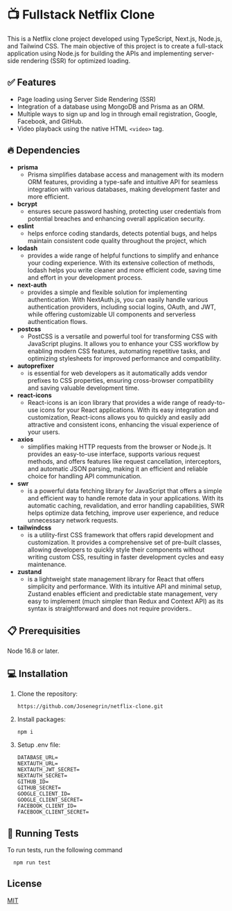 

# 📺 Fullstack Netflix Clone

This is a Netflix clone project developed using TypeScript, Next.js, Node.js, and Tailwind CSS. The main objective of this project is to create a full-stack application using Node.js for building the APIs and implementing server-side rendering (SSR) for optimized loading.






## ✅ Features

- Page loading using Server Side Rendering (SSR)
- Integration of a database using MongoDB and Prisma as an ORM.
- Multiple ways to sign up and log in through email registration, Google, Facebook, and GitHub.
- Video playback using the native HTML `<video>` tag.


## 🔥 Dependencies
    
- **prisma**
    - Prisma simplifies database access and management with its modern ORM features, providing a type-safe and intuitive API for seamless integration with various databases, making development faster and more efficient.
- **bcrypt**
    - ensures secure password hashing, protecting user credentials from potential breaches and enhancing overall application security.
- **eslint**
    - helps enforce coding standards, detects potential bugs, and helps maintain consistent code quality throughout the project, which
- **lodash**
    - provides a wide range of helpful functions to simplify and enhance your coding experience. With its extensive collection of methods, lodash helps you write cleaner and more efficient code, saving time and effort in your development process.
- **next-auth**
    - provides a simple and flexible solution for implementing authentication. With NextAuth.js, you can easily handle various authentication providers, including social logins, OAuth, and JWT, while offering customizable UI components and serverless authentication flows.
- **postcss**
    - PostCSS is a versatile and powerful tool for transforming CSS with JavaScript plugins. It allows you to enhance your CSS workflow by enabling modern CSS features, automating repetitive tasks, and optimizing stylesheets for improved performance and compatibility.
- **autoprefixer**
    - is essential for web developers as it automatically adds vendor prefixes to CSS properties, ensuring cross-browser compatibility and saving valuable development time.
- **react-icons**
    - React-icons is an icon library that provides a wide range of ready-to-use icons for your React applications. With its easy integration and customization, React-icons allows you to quickly and easily add attractive and consistent icons, enhancing the visual experience of your users.
- **axios**
    - simplifies making HTTP requests from the browser or Node.js. It provides an easy-to-use interface, supports various request methods, and offers features like request cancellation, interceptors, and automatic JSON parsing, making it an efficient and reliable choice for handling API communication.
- **swr**
    - is a powerful data fetching library for JavaScript that offers a simple and efficient way to handle remote data in your applications. With its automatic caching, revalidation, and error handling capabilities, SWR helps optimize data fetching, improve user experience, and reduce unnecessary network requests.
- **tailwindcss**
    - is a utility-first CSS framework that offers rapid development and customization. It provides a comprehensive set of pre-built classes, allowing developers to quickly style their components without writing custom CSS, resulting in faster development cycles and easy maintenance.
- **zustand**
    - is a lightweight state management library for React that offers simplicity and performance. With its intuitive API and minimal setup, Zustand enables efficient and predictable state management, very easy to implement (much simpler than Redux and Context API) as its syntax is straightforward and does not require providers..

## 📋 Prerequisities

Node 16.8 or later.
## 💻 Installation

1. Clone the repository:
    ```
    https://github.com/Josenegrin/netflix-clone.git
    ```

2. Install packages:
    ```
    npm i
    ```

3. Setup .env file:
    ```
    DATABASE_URL=
    NEXTAUTH_URL=
    NEXTAUTH_JWT_SECRET=
    NEXTAUTH_SECRET=
    GITHUB_ID=
    GITHUB_SECRET=
    GOOGLE_CLIENT_ID=
    GOOGLE_CLIENT_SECRET=
    FACEBOOK_CLIENT_ID=
    FACEBOOK_CLIENT_SECRET=
    ```
    
## 🔬 Running Tests

To run tests, run the following command

```
  npm run test
```


## License

[MIT](https://choosealicense.com/licenses/mit/)

